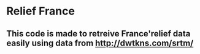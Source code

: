 # Relief France
## This code is made to retreive France'relief data easily using data from http://dwtkns.com/srtm/






 
